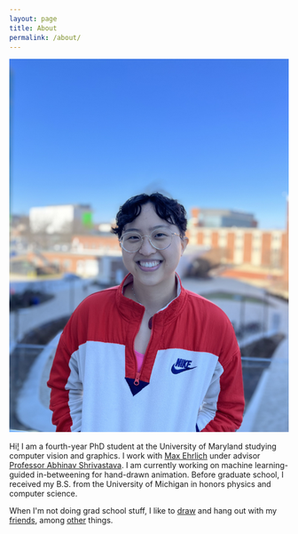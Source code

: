 ```yaml
---
layout: page
title: About
permalink: /about/
---
```


<img src="../images/my_images/Me_2022.jpg" alt="Me" class="myface" onmouseover="switch2Cartoon(this)" onmouseout="switchBack(this)"/>

Hi[!](https://lilhuang.github.io/outtake_photos/) I am a fourth-year PhD student at the University of Maryland studying computer vision and graphics. I work with [Max Ehrlich](https://maxehr.umiacs.io/) under advisor [Professor Abhinav Shrivastava](http://abhinavsh.info/). I am currently working on machine learning-guided in-betweening for hand-drawn animation. Before graduate school, I received my B.S. from the University of Michigan in honors physics and computer science.

When I'm not doing grad school stuff, I like to [draw](https://www.instagram.com/itsalilstrange/) and hang out with my [friends](https://lilhuang.github.io/friends/), among [other](https://lilhuang.github.io/for_fun/) things.


<script>
    function switch2Cartoon(x) {
        x.src="../images/my_images/Me_doodle_2021.jpg";
    }

    function switchBack(x) {
        x.src="../images/my_images/Me_2022.jpg";
    }
</script>
